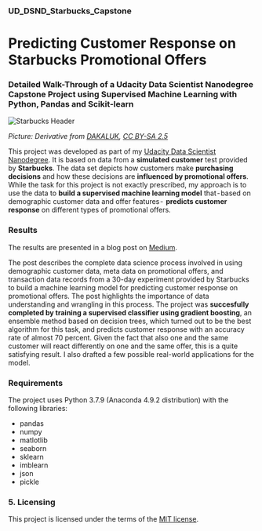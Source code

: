 ### UD_DSND_Starbucks_Capstone
# Predicting Customer Response on Starbucks Promotional Offers 
### Detailed Walk-Through of a Udacity Data Scientist Nanodegree Capstone Project using Supervised Machine Learning with Python, Pandas and Scikit-learn

![Starbucks Header](/pics/starbucks_ml_capstone.png)

*Picture: Derivative from [DAKALUK](https://commons.wikimedia.org/wiki/File:HK_Starbucks_Coffee_in_Caine_Road.jpg), [CC BY-SA 2.5](https://creativecommons.org/licenses/by-sa/2.5)*

This project was developed as part of my [Udacity Data Scientist Nanodegree](https://www.udacity.com/course/data-scientist-nanodegree--nd025). It is based on data from a **simulated customer** test provided by **Starbucks**. The data set depicts how customers make **purchasing decisions** and how these decisions are **influenced by promotional offers**. While the task for this project is not exactly prescribed, my approach is to use the data to **build a supervised machine learning model** that - based on demographic customer data and offer features -  **predicts customer response** on different types of promotional offers.

### Results  

The results are presented in a blog post on [Medium](https://medium.com/).

The post describes the complete data science process involved in using demographic customer data, meta data on promotional offers, and transaction data records from a 30-day experiment provided by Starbucks to build a machine learning model for predicting customer response on promotional offers. The post highlights the importance of data understanding and wrangling in this process. The project was **succesfully completed by training a supervised classifier using gradient boosting**, an ensemble method based on decision trees, which turned out to be the best algorithm for this task, and predicts customer response with an accuracy rate of almost 70 percent. Given the fact that also one and the same customer will react differently on one and the same offer, this is a quite satisfying result. I also drafted a few possible real-world applications for the model.

### Requirements

The project uses Python 3.7.9 (Anaconda 4.9.2 distribution) with the following libraries:
- pandas
- numpy
- matlotlib
- seaborn
- sklearn
- imblearn
- json
- pickle

### 5. Licensing

This project is licensed under the terms of the [MIT license](https://mit-license.org/).
